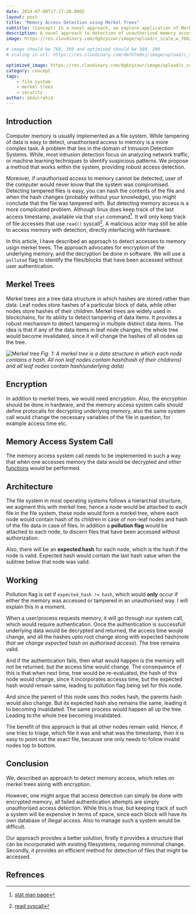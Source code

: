 ```yaml
---
date: 2024-07-08T17:17:28.000Z
layout: post
title: "Memory Access Detection using Merkel Trees"
subtitle: (Concept) In a novel approach, we explore application of Merkel Trees in detection of unauthorised access
description: A novel approach to detection of unauthorised memory access, which enables one to identify weather a file/memory block was accessed/tampered
image: https://res.cloudinary.com/dg6zyzzwr/image/upload/c_scale,w_760/v1720599290/merkeltreeindirectorytree_dcftly.jpg

# image should be 760, 399 and optimised should be 380, 200
# scaling in url: https://res.cloudinary.com/dm7h7e8xj/image/upload/c_scale,w_800/v1506079212/jekflix-capa_vfhuzh.png

optimized_image: https://res.cloudinary.com/dg6zyzzwr/image/upload/c_scale,w_380/v1720599290/merkeltreeindirectorytree_dcftly.jpg
category: concept
tags:
    - file system
    - merkel trees
    - security
author: abdulrahim
---
```


## Introduction

Computer memory is usually implemented as a file system. While tampering of data is easy to detect, unauthorised access to memory is a more complex task. A problem that lies in the domain of Intrusion Detection Systems. While, most intrusion detection focus on analyzing network traffic, or machine learning techniques to identify suspicious patterns. We propose a method that works within the system, providing robust access detection.

Moreover, if unauthorised access to memory cannot be detected, user of the computer would never know that the system was compromised. Detecting tampered files is easy, you can hash the contents of the file and when the hash changes (probably without your knowledge), you might conclude that the file was tampered with. But detecting memory access is a more complicated problem. Although linux does keep track of the last access timestamp, available via that `stat` command[^stat]. It will only keep track of file accesses that use `read()` syscall[^read]. A malicious actor may still be able to access memory with detection, directly interfacing with hardware.

In this article, I have described an approach to detect accesses to memory usign merkel trees. The approach advocates for encryption of the underlying memory, and the decryption be done in software. We will use a `polluted` flag to identify the files/blocks that have been accessed without user authentication.


## Merkel Trees

Merkel trees are a tree data structure in which hashes are stored rather than data. Leaf nodes store hashes of a particular block of data, while other nodes store hashes of their children. Merkel trees are widely used in blockchains, for its ability to detect tampering of data items. It provides a robust mechanism to detect tampering in multiple distinct data items. The idea is that if any of the data items in leaf node changes, the whole tree would become invalidated, since it will change the hashes of all nodes up the tree.


![Merkel tree]( https://res.cloudinary.com/dg6zyzzwr/image/upload/v1720603045/merkel_tree_vr2ji1.png)
*Fig. 1: A merkel tree is a data structure in which each node contains a hash. All non leaf nodes contain hash(hash of their childrens) and all leaf nodes contain hash(underlying data)*


## Encryption

In addition to merkel trees, we would need encryption. Also, the encryption should be done in hardware, and the memory access system calls should define protocalls for decrypting underlying memory, also the same system call would change the necessary variables of the file in question, for example access time etc.

## Memory Access System Call

The memory access system call needs to be implemented in such a way that when one accesses memory the data would be decrypted and other [functions](#working)  would be performed.

## Architecture

The file system in most operating systems follows a hierarchial structure, we augment this with merkel tree, hence a node would be attached to each file in the file system, these node would form a merkel tree, where each node would contain hash of its children in case of non-leaf nodes and hash of the file data in case of files. In addition a **pollution flag** would be attached to each node, to discern files that have been accessed without authorization.

Also, there will be an **expected hash** for each node, which is the hash if the node is valid. Expected hash would contain the last hash value when the subtree below that node was valid.


## Working

Pollution flag is set if `expected_hash != hash`, which would **only** occur if either the memory was accessed or tampered in an unauthorised way. I will explain this in a moment.

When a user/process requests memory, it will go through our system call, which would require authentication. Once the authentication is successfull underlying data would be decrypted and returned, the access time would change, and all the hashes upto root change along with expected hash(*note that we change expected hash on authorised access*). The tree remains valid.

And if the authentication fails, then what would happen is the memory will not be returned, but the access time would change. 
The consequence of this is that when next time, tree would be re-evaluated, the hash of this node would change, since it incorporates accesss time, but the expected hash would remain same, leading to pollution flag being set for this node.

And since the parent of this node uses this nodes hash, the parents hash would also change. But its expected hash also remains the same, leading it to becoming invalidated. The same process would happen all up the tree. Leading to the whole tree becoming invalidated.

The benefit of this approach is that all other nodes remain valid. Hence, if one tries to triage, which file it was and what was the timestamp, then it is easy to point out the exact file, because one only needs to follow invalid nodes top to bottom.


## Conclusion

We, described an approach to detect memory access, which relies on merkel trees along with encryption.

However, one might argue that access detection can simply be done with encrypted memory, all failed authentication attempts are simply unauthorised access detection. While this is true, but keeping track of such a system will be expensive in terms of space, since each block will have its own database of illegal access. Also to manage such a system would be difficult.

Our approach provides a better solution, firstly it provides a structure that can be incorporated with existing filesystems, requiring mimnimal change. Secondly, it provides an efficient method for detection of files that might be accessed.
                                                                                                                                                             
## Refrences

[^stat]: [stat man page](https://linux.die.net/man/2/stat)
[^read]: [read syscall](https://en.wikipedia.org/wiki/Read_(system_call))
